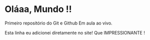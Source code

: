 # Oláaa, Mundo !!
 Primeiro repositório do Git e Github
 Em aula ao vivo.
 
 
 Esta linha eu adicionei  diretamente  no site! Que IMPRESSIONANTE !
